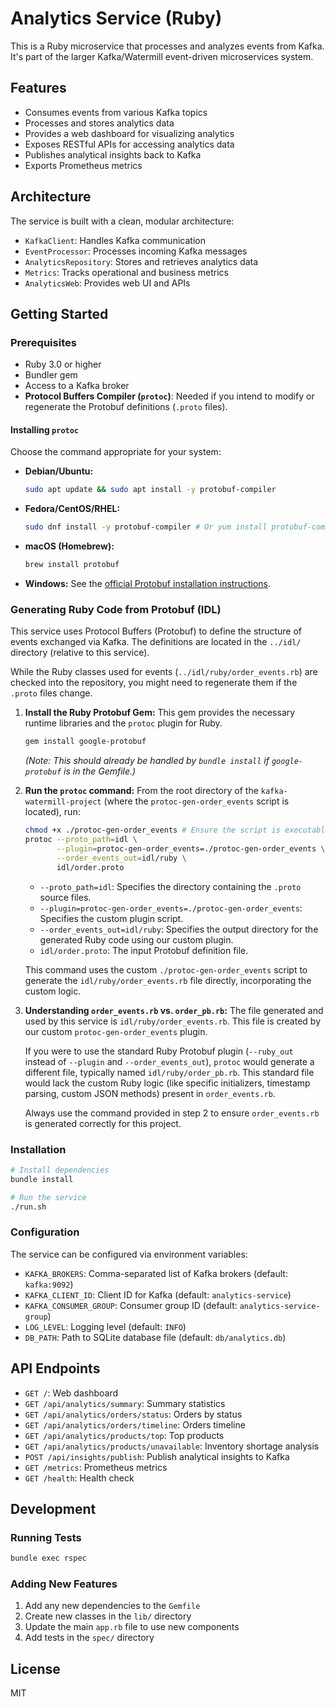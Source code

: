 # Analytics Service (Ruby)

This is a Ruby microservice that processes and analyzes events from Kafka. It's part of the larger Kafka/Watermill event-driven microservices system.

## Features

- Consumes events from various Kafka topics
- Processes and stores analytics data
- Provides a web dashboard for visualizing analytics
- Exposes RESTful APIs for accessing analytics data
- Publishes analytical insights back to Kafka
- Exports Prometheus metrics

## Architecture

The service is built with a clean, modular architecture:

- `KafkaClient`: Handles Kafka communication
- `EventProcessor`: Processes incoming Kafka messages
- `AnalyticsRepository`: Stores and retrieves analytics data
- `Metrics`: Tracks operational and business metrics
- `AnalyticsWeb`: Provides web UI and APIs

## Getting Started

### Prerequisites

- Ruby 3.0 or higher
- Bundler gem
- Access to a Kafka broker
- **Protocol Buffers Compiler (`protoc`)**: Needed if you intend to modify or regenerate the Protobuf definitions (`.proto` files).

#### Installing `protoc`

Choose the command appropriate for your system:

*   **Debian/Ubuntu:**
    ```bash
    sudo apt update && sudo apt install -y protobuf-compiler
    ```
*   **Fedora/CentOS/RHEL:**
    ```bash
    sudo dnf install -y protobuf-compiler # Or yum install protobuf-compiler
    ```
*   **macOS (Homebrew):**
    ```bash
    brew install protobuf
    ```
*   **Windows:** See the [official Protobuf installation instructions](https://grpc.io/docs/protoc-installation/).

### Generating Ruby Code from Protobuf (IDL)

This service uses Protocol Buffers (Protobuf) to define the structure of events exchanged via Kafka. The definitions are located in the `../idl/` directory (relative to this service).

While the Ruby classes used for events (`../idl/ruby/order_events.rb`) are checked into the repository, you might need to regenerate them if the `.proto` files change.

1.  **Install the Ruby Protobuf Gem:**
    This gem provides the necessary runtime libraries and the `protoc` plugin for Ruby.
    ```bash
    gem install google-protobuf
    ```
    *(Note: This should already be handled by `bundle install` if `google-protobuf` is in the Gemfile.)*

2.  **Run the `protoc` command:**
    From the root directory of the `kafka-watermill-project` (where the `protoc-gen-order_events` script is located), run:
    ```bash
    chmod +x ./protoc-gen-order_events # Ensure the script is executable
    protoc --proto_path=idl \
           --plugin=protoc-gen-order_events=./protoc-gen-order_events \
           --order_events_out=idl/ruby \
           idl/order.proto
    ```
    *   `--proto_path=idl`: Specifies the directory containing the `.proto` source files.
    *   `--plugin=protoc-gen-order_events=./protoc-gen-order_events`: Specifies the custom plugin script.
    *   `--order_events_out=idl/ruby`: Specifies the output directory for the generated Ruby code using our custom plugin.
    *   `idl/order.proto`: The input Protobuf definition file.

    This command uses the custom `./protoc-gen-order_events` script to generate the `idl/ruby/order_events.rb` file directly, incorporating the custom logic.

3.  **Understanding `order_events.rb` vs. `order_pb.rb`:**
    The file generated and used by this service is `idl/ruby/order_events.rb`. This file is created by our custom `protoc-gen-order_events` plugin.

    If you were to use the standard Ruby Protobuf plugin (`--ruby_out` instead of `--plugin` and `--order_events_out`), `protoc` would generate a different file, typically named `idl/ruby/order_pb.rb`. This standard file would lack the custom Ruby logic (like specific initializers, timestamp parsing, custom JSON methods) present in `order_events.rb`.

    Always use the command provided in step 2 to ensure `order_events.rb` is generated correctly for this project.

### Installation

```bash
# Install dependencies
bundle install

# Run the service
./run.sh
```

### Configuration

The service can be configured via environment variables:

- `KAFKA_BROKERS`: Comma-separated list of Kafka brokers (default: `kafka:9092`)
- `KAFKA_CLIENT_ID`: Client ID for Kafka (default: `analytics-service`)
- `KAFKA_CONSUMER_GROUP`: Consumer group ID (default: `analytics-service-group`)
- `LOG_LEVEL`: Logging level (default: `INFO`)
- `DB_PATH`: Path to SQLite database file (default: `db/analytics.db`)

## API Endpoints

- `GET /`: Web dashboard
- `GET /api/analytics/summary`: Summary statistics
- `GET /api/analytics/orders/status`: Orders by status
- `GET /api/analytics/orders/timeline`: Orders timeline
- `GET /api/analytics/products/top`: Top products
- `GET /api/analytics/products/unavailable`: Inventory shortage analysis
- `POST /api/insights/publish`: Publish analytical insights to Kafka
- `GET /metrics`: Prometheus metrics
- `GET /health`: Health check

## Development

### Running Tests

```bash
bundle exec rspec
```

### Adding New Features

1. Add any new dependencies to the `Gemfile`
2. Create new classes in the `lib/` directory
3. Update the main `app.rb` file to use new components
4. Add tests in the `spec/` directory

## License

MIT